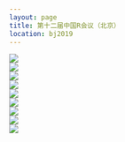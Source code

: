 ```yaml
---
layout: page
title: 第十二届中国R会议（北京）
location: bj2019
---
```


<div class="row">
  <div class="text-center">
    <a target="_blank">
      <img src="{{ '/img/Rcap2019_keynote.jpg' | prepend: site.qiniubaseurl }}" class="img-responsive center-block" />
    </a>
  </div>
 </div>
 
<div class="row">
  <div class="text-center">
    <a target="_blank">
      <img src="{{ '/img/scheduleTable2019.jpg' | prepend: site.qiniubaseurl }}" class="img-responsive center-block" />
    </a>
  </div>
 </div>
 <div class="row">
  <div class="text-center">
    <a target="_blank">
      <img src="{{ '/img/Rcap2019_1.jpg' | prepend: site.qiniubaseurl }}" class="img-responsive center-block" />
    </a>
  </div>
 </div>
 
 <div class="row">
  <div class="text-center">
    <a target="_blank">
      <img src="{{ '/img/Rcap2019_2.jpg' | prepend: site.qiniubaseurl }}" class="img-responsive center-block" />
    </a>
  </div>
 </div>
 
 <div class="row">
  <div class="text-center">
    <a target="_blank">
      <img src="{{ '/img/Rcap2019_3.jpg' | prepend: site.qiniubaseurl }}" class="img-responsive center-block" />
    </a>
  </div>
 </div>
 
 <div class="row">
  <div class="text-center">
    <a target="_blank">
      <img src="{{ '/img/Rcap2019_4.jpg' | prepend: site.qiniubaseurl }}" class="img-responsive center-block" />
    </a>
  </div>
 </div>
 
 <div class="row">
  <div class="text-center">
    <a target="_blank">
      <img src="{{ '/img/Rcap2019_5.jpg' | prepend: site.qiniubaseurl }}" class="img-responsive center-block" />
    </a>
  </div>
 </div>
 
  <div class="row">
  <div class="text-center">
    <a target="_blank">
      <img src="{{ '/img/Rcap2019_6.jpg' | prepend: site.qiniubaseurl }}" class="img-responsive center-block" />
    </a>
  </div>
 </div>
  <div class="row">
  <div class="text-center">
    <a target="_blank">
      <img src="{{ '/img/Rcap2019_7.jpg' | prepend: site.qiniubaseurl }}" class="img-responsive center-block" />
    </a>
  </div>
 </div>